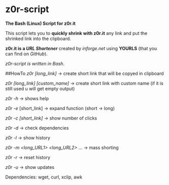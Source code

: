 # z0r-script
**The Bash (Linux) Script for z0r.it**

This script lets you to **quickly shrink with z0r.it** any link and put the shrinked link into the clipboard.

**z0r.it is a _URL Shortener_** created by *inforge.net* using **YOURLS** (that you can find on *GitHub*).

*z0r-script is written in _Bash_*.

##HowTo
*z0r [long_link]* -> create short link that will be copyed in clipboard

*z0r [long_link] [custom_name]* -> create short link with custom name (if it is still used u will get empty output)

*z0r  -h* -> shows help

*z0r  -e* [short_link] -> expand function (short -> long)

*z0r -c [short_link]* -> show number of clicks

*z0r -d* -> check dependencies

*z0r -l* -> show history

*z0r -m <long_URL1> <long_URL2>* ... -> mass shorting

*z0r -r* -> reset history

*z0r -u* -> show updates

Dependencies:
wget, curl, xclip, awk
